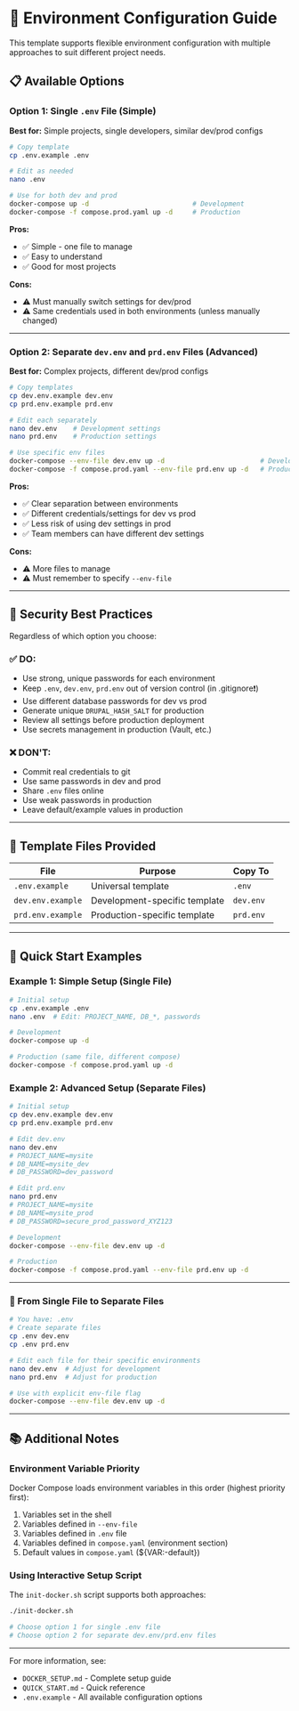 # 🔧 Environment Configuration Guide

This template supports flexible environment configuration with multiple approaches to suit different project needs.

## 📋 Available Options

### Option 1: Single `.env` File (Simple)

**Best for:** Simple projects, single developers, similar dev/prod configs

```bash
# Copy template
cp .env.example .env

# Edit as needed
nano .env

# Use for both dev and prod
docker-compose up -d                          # Development
docker-compose -f compose.prod.yaml up -d     # Production
```

**Pros:**
- ✅ Simple - one file to manage
- ✅ Easy to understand
- ✅ Good for most projects

**Cons:**
- ⚠️ Must manually switch settings for dev/prod
- ⚠️ Same credentials used in both environments (unless manually changed)

---

### Option 2: Separate `dev.env` and `prd.env` Files (Advanced)

**Best for:** Complex projects, different dev/prod configs

```bash
# Copy templates
cp dev.env.example dev.env
cp prd.env.example prd.env

# Edit each separately
nano dev.env    # Development settings
nano prd.env    # Production settings

# Use specific env files
docker-compose --env-file dev.env up -d                        # Development
docker-compose -f compose.prod.yaml --env-file prd.env up -d   # Production
```

**Pros:**
- ✅ Clear separation between environments
- ✅ Different credentials/settings for dev vs prod
- ✅ Less risk of using dev settings in prod
- ✅ Team members can have different dev settings

**Cons:**
- ⚠️ More files to manage
- ⚠️ Must remember to specify `--env-file`

---

## 🔐 Security Best Practices

Regardless of which option you choose:

### ✅ DO:
- Use strong, unique passwords for each environment
- Keep `.env`, `dev.env`, `prd.env` out of version control (in .gitignore❗️)
- Use different database passwords for dev vs prod
- Generate unique `DRUPAL_HASH_SALT` for production
- Review all settings before production deployment
- Use secrets management in production (Vault, etc.)

### ❌ DON'T:
- Commit real credentials to git
- Use same passwords in dev and prod
- Share `.env` files online
- Use weak passwords in production
- Leave default/example values in production

---

## 📝 Template Files Provided

| File | Purpose | Copy To |
|------|---------|---------|
| `.env.example` | Universal template | `.env` |
| `dev.env.example` | Development-specific template | `dev.env` |
| `prd.env.example` | Production-specific template | `prd.env` |

---

## 🚀 Quick Start Examples

### Example 1: Simple Setup (Single File)

```bash
# Initial setup
cp .env.example .env
nano .env  # Edit: PROJECT_NAME, DB_*, passwords

# Development
docker-compose up -d

# Production (same file, different compose)
docker-compose -f compose.prod.yaml up -d
```

### Example 2: Advanced Setup (Separate Files)

```bash
# Initial setup
cp dev.env.example dev.env
cp prd.env.example prd.env

# Edit dev.env
nano dev.env
# PROJECT_NAME=mysite
# DB_NAME=mysite_dev
# DB_PASSWORD=dev_password

# Edit prd.env
nano prd.env
# PROJECT_NAME=mysite
# DB_NAME=mysite_prod
# DB_PASSWORD=secure_prod_password_XYZ123

# Development
docker-compose --env-file dev.env up -d

# Production
docker-compose -f compose.prod.yaml --env-file prd.env up -d
```

---

### 🔄 From Single File to Separate Files

```bash
# You have: .env
# Create separate files
cp .env dev.env
cp .env prd.env

# Edit each file for their specific environments
nano dev.env  # Adjust for development
nano prd.env  # Adjust for production

# Use with explicit env-file flag
docker-compose --env-file dev.env up -d
```

---

## 📚 Additional Notes

### Environment Variable Priority

Docker Compose loads environment variables in this order (highest priority first):

1. Variables set in the shell
2. Variables defined in `--env-file`
3. Variables defined in `.env` file
4. Variables defined in `compose.yaml` (environment section)
5. Default values in `compose.yaml` (${VAR:-default})

### Using Interactive Setup Script

The `init-docker.sh` script supports both approaches:

```bash
./init-docker.sh

# Choose option 1 for single .env file
# Choose option 2 for separate dev.env/prd.env files
```

---

For more information, see:
- `DOCKER_SETUP.md` - Complete setup guide
- `QUICK_START.md` - Quick reference
- `.env.example` - All available configuration options
